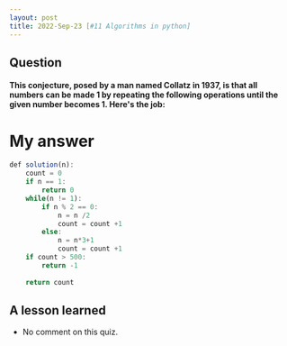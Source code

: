```yaml
---
layout: post
title: 2022-Sep-23 [#11 Algorithms in python]
---
```

## Question
#### This conjecture, posed by a man named Collatz in 1937, is that all numbers can be made 1 by repeating the following operations until the given number becomes 1. Here's the job:

# My answer
```javascript
def solution(n):
    count = 0
    if n == 1:
        return 0
    while(n != 1):
        if n % 2 == 0:
            n = n /2
            count = count +1
        else:
            n = n*3+1
            count = count +1
    if count > 500:
        return -1
    
    return count 
```


## A lesson learned
- No comment on this quiz. 